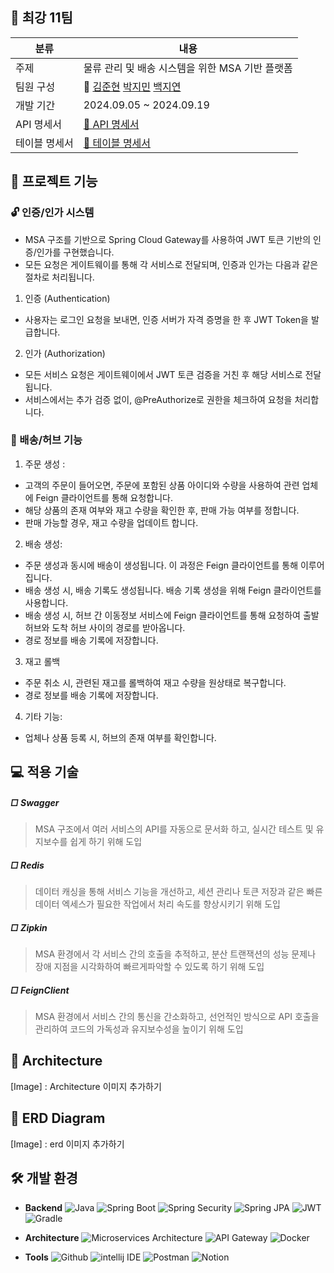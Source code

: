 ## 👊 최강 11팀
|분류|내용|
|----|----|
|주제| 물류 관리 및 배송 시스템을 위한 MSA 기반 플랫폼|
|팀원 구성| 👑 [김준현](https://github.com/whitejh) [박지민](https://github.com/MeGuuuun) [백지연](https://github.com/rkoji)|
|개발 기간| 2024.09.05 ~ 2024.09.19|
|API 명세서| [🔗 API 명세서](https://teamsparta.notion.site/dcbbcc89e1aa45609386609486f46ef1?v=84dc165bcdd94d5e8c300ec8824ba4e3)|
|테이블 명세서|[🔗 테이블 명세서](https://teamsparta.notion.site/11-4da9c601d2cf461ca8f811e523194391)|

## 🔎 프로젝트 기능
### 🔓 인증/인가 시스템 
  - MSA 구조를 기반으로 Spring Cloud Gateway를 사용하여 JWT 토큰 기반의 인증/인가를 구현했습니다.
  - 모든 요청은 게이트웨이를 통해 각 서비스로 전달되며, 인증과 인가는 다음과 같은 절차로 처리됩니다.
  1.  인증 (Authentication)
  - 사용자는 로그인 요청을 보내면, 인증 서버가 자격 증명을 한 후 JWT Token을 발급합니다.
  2. 인가 (Authorization)
  - 모든 서비스 요청은 게이트웨이에서 JWT 토큰 검증을 거친 후 해당 서비스로 전달됩니다.
 - 서비스에서는 추가 검증 없이, @PreAuthorize로 권한을 체크하여 요청을 처리합니다.

### 🚚 배송/허브 기능
1. 주문 생성 :
- 고객의 주문이 들어오면, 주문에 포함된 상품 아이디와 수량을 사용하여 관련 업체에 Feign 클라이언트를 통해 요청합니다.
- 해당 상품의 존재 여부와 재고 수량을 확인한 후, 판매 가능 여부를 정합니다.
- 판매 가능할 경우, 재고 수량을 업데이트 합니다.
2. 배송 생성:
- 주문 생성과 동시에 배송이 생성됩니다. 이 과정은 Feign 클라이언트를 통해 이루어집니다.
- 배송 생성 시, 배송 기록도 생성됩니다. 배송 기록 생성을 위해 Feign 클라이언트를 사용합니다.
- 배송 생성 시, 허브 간 이동정보 서비스에 Feign 클라이언트를 통해 요청하여 출발 허브와 도착 허브 사이의 경로를 받아옵니다.
- 경로 정보를 배송 기록에 저장합니다.
3. 재고 롤백
- 주문 취소 시, 관련된 재고를 롤백하여 재고 수량을 원상태로 복구합니다.
- 경로 정보를 배송 기록에 저장합니다.
4. 기타 기능:
- 업체나 상품 등록 시, 허브의 존재 여부를 확인합니다.


## 💻 적용 기술
##### □ Swagger
> MSA 구조에서 여러 서비스의 API를 자동으로 문서화 하고, 실시간 테스트 및 유지보수를 쉽게 하기 위해 도입
##### □  Redis
> 데이터 캐싱을 통해 서비스 기능을 개선하고, 세션 관리나 토큰 저장과 같은 빠른 데이터 엑세스가 필요한 작업에서 처리 속도를 향상시키기 위해 도입
##### □  Zipkin
> MSA 환경에서 각 서비스 간의 호출을 추적하고, 분산 트랜잭션의 성능 문제나 장애 지점을 시각화하여 빠르게파악할 수 있도록 하기 위해 도입
##### □  FeignClient
> MSA 환경에서 서비스 간의 통신을 간소화하고, 선언적인 방식으로 API 호출을 관리하여 코드의 가독성과 유지보수성을 높이기 위해 도입

## 📐 Architecture
[Image] : Architecture 이미지 추가하기

## 📝 ERD Diagram
[Image] : erd 이미지 추가하기

## 🛠️ 개발 환경
- **Backend**
  ![Java](https://img.shields.io/badge/java17-%23ED8B00.svg?style=for-the-badge&logo=openjdk&logoColor=white) 
  ![Spring Boot](https://img.shields.io/badge/spring%20Boot-%236DB33F.svg?style=for-the-badge&logo=springboot&logoColor=white) 
  ![Spring Security](https://img.shields.io/badge/spring%20Security-%236DB33F.svg?style=for-the-badge&logo=springsecurity&logoColor=white) 
  ![Spring JPA](https://img.shields.io/badge/spring%20JPA-%236DB33F.svg?style=for-the-badge&logo=spring&logoColor=white) 
  ![JWT](https://img.shields.io/badge/JWT-000000.svg?style=for-the-badge&logo=jsonwebtokens&logoColor=white) 
  ![Gradle](https://img.shields.io/badge/Gradle-02303A.svg?style=for-the-badge&logo=gradle&logoColor=white)

- **Architecture**
  ![Microservices Architecture](https://img.shields.io/badge/MSA-000000.svg?style=for-the-badge&logo=architecture&logoColor=white) 
  ![API Gateway](https://img.shields.io/badge/API%20Gateway-000000.svg?style=for-the-badge&logo=api-gateway&logoColor=white) 
  ![Docker](https://img.shields.io/badge/Docker-2496ED.svg?style=for-the-badge&logo=docker&logoColor=white)

- **Tools**
  ![Github](https://img.shields.io/badge/Github-181717.svg?style=for-the-badge&logo=github&logoColor=white)
![intellij IDE](https://img.shields.io/badge/intellij%20IDE-181717.svg?style=for-the-badge&logo=intellijidea&logoColor=white)
![Postman](https://img.shields.io/badge/Postman-FF6C37.svg?style=for-the-badge&logo=postman&logoColor=white)
![Notion](https://img.shields.io/badge/notion-000000.svg?style=for-the-badge&logo=notion&logoColor=white)

